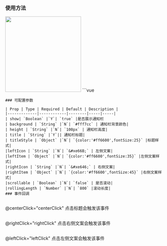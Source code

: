 ### 使用方法
<img   src="https://duxiangguo.github.io/dui-weex/zh-cn/image/dui-notice-bar.gif" width="240"/>
```vue
<template>
    <div>
        <dui-notice-bar :scrollable="scrollable"></dui-notice-bar>
        <dui-button :text="text" @click="startRolling"></dui-button>
    </div>
</template>

<script>
    import {duiNoticeBar,duiButton} from  'dui-weex'
    module.exports = {
        components: {
            duiNoticeBar,duiButton
        },
        data() {
            return {
                scrollable:false,
                text:'切换为滚动模式'
            }
        },
        methods: {
            startRolling(){
				console.log('切换滚动模式成功')
                this.scrollable=true
                this.text='当前为滚动模式'
            }
        }
    }
</script>

```
### 可配置参数

| Prop | Type | Required | Default | Description |
|-------------|------------|--------|-----|-----|
| show| `Boolean` |`Y`| `true` |是否展示通知栏
| background | `String` |`N`| `#fff7cc` | 通知栏背景颜色|
| height | `String` |`N`| `100px` | 通知栏高度|
| title | `String` |`Y`|| 通知栏标题|
| titleStyle | `Object` |`N`| `{color:'#ff6600',fontSize:25}` |标题样式|
|leftIcon | `String` |`N`| `&#xe66B;` | 左侧文案|
|leftItem | `Object` |`N`| `{color:'#ff6600',fontSize:35}` |左侧文案样式|
|rightIcon | `String` |`N`| `&#xe646;` | 右侧文案|
|rightItem | `Object` |`N`| `{color:'#ff6600',fontSize:45}` |右侧文案样式|
|scrollable | `Boolean` |`N`| `false` | 是否滚动|
|rollingLength | `Number` |`N`| `800` |滚动长度|
### 事件回调


```
@centerClick="centerClick"  点击标题会触发该事件
```

```
@rightClick="rightClick"  点击右侧文案会触发该事件
```

```
@leftClick="leftClick"  点击左侧文案会触发该事件
```
